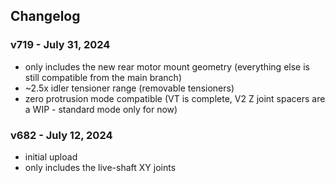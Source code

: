 ## Changelog

### v719 - July 31, 2024
- only includes the new rear motor mount geometry (everything else is still compatible from the main branch)
- ~2.5x idler tensioner range (removable tensioners)
- zero protrusion mode compatible (VT is complete, V2 Z joint spacers are a WIP - standard mode only for now)

### v682 - July 12, 2024
- initial upload
- only includes the live-shaft XY joints